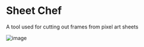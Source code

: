 # Sheet Chef
A tool used for cutting out frames from pixel art sheets

![image](https://user-images.githubusercontent.com/29243779/216794796-edde64a8-233d-4423-9850-6ed8e2930d45.png)
